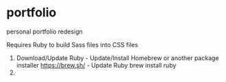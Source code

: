 # portfolio
personal portfolio redesign

Requires Ruby to build Sass files into CSS files
1. Download/Update Ruby
        - Update/Install Homebrew or another package installer
        https://brew.sh/
        - Update Ruby
        brew install ruby
2.
